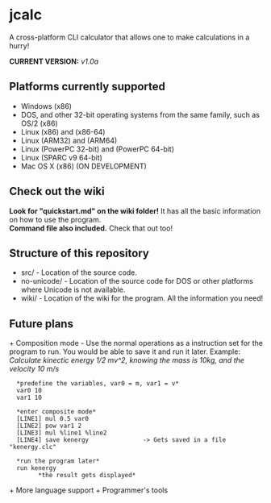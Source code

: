 # jcalc
A cross-platform CLI calculator that allows one to make calculations in a hurry!  
  
**CURRENT VERSION:** *v1.0a*
  
  
## Platforms currently supported
- Windows (x86)
- DOS, and other 32-bit operating systems from the same family, such as OS/2 (x86)
- Linux (x86) and (x86-64)
- Linux (ARM32) and (ARM64)
- Linux (PowerPC 32-bit) and (PowerPC 64-bit)
- Linux (SPARC v9 64-bit)
- Mac OS X (x86) (ON DEVELOPMENT)
  
  
## Check out the wiki
**Look for "quickstart.md" on the wiki folder!** It has all the basic information on how to use the program.  
**Command file also included.** Check that out too!  
  
  
## Structure of this repository
- src/ - Location of the source code.
- no-unicode/ - Location of the source code for DOS or other platforms where Unicode is not available.
- wiki/ - Location of the wiki for the program. All the information you need!
  
  
## Future plans
\+ Composition mode - Use the normal operations as a instruction set for the program to run. You would be able to save it and run it later. 
   Example:
      *Calculate kinectic energy 1/2 mv^2, knowing the mass is 10kg, and the velocity 10 m/s*
      
      *predefine the variables, var0 = m, var1 = v*
      var0 10
      var1 10
      
      *enter composite mode*
      [LINE1] mul 0.5 var0
      [LINE2] pow var1 2
      [LINE3] mul %line1 %line2
      [LINE4] save kenergy               -> Gets saved in a file "kenergy.clc"
 
      *run the program later*
      run kenergy
            *the result gets displayed*
            
\+ More language support
\+ Programmer's tools
      
            
      
